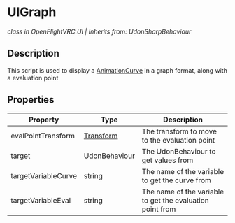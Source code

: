 # UIGraph
*class in OpenFlightVRC.UI | Inherits from: UdonSharpBehaviour*

## Description
This script is used to display a [AnimationCurve](https://docs.unity3d.com/ScriptReference/AnimationCurve.html) in a graph format, along with a evaluation point

## Properties
| Property | Type | Description |
|-|-|-|
| evalPointTransform | [Transform](https://docs.unity3d.com/ScriptReference/Transform.html) | The transform to move to the evaluation point |
| target | UdonBehaviour | The UdonBehaviour to get values from |
| targetVariableCurve | string | The name of the variable to get the curve from |
| targetVariableEval | string | The name of the variable to get the evaluation point from |
